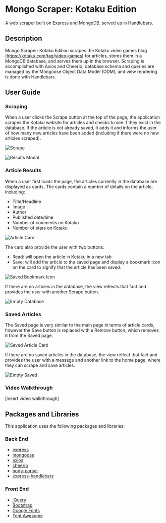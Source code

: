 # Mongo Scraper: Kotaku Edition
A web scraper built on Express and MongoDB, served up in Handlebars.

## Description

Mongo Scraper: Kotaku Edition scrapes the Kotaku video games blog (https://kotaku.com/tag/video-games) for articles, stores them in a MongoDB database, and serves them up in the browser. Scraping is accomplished with Axios and Cheerio, database schema and queries are managed by the Mongoose Object Data Model (ODM), and view rendering is done with Handlebars.

## User Guide

### Scraping
When a user clicks the Scrape button at the top of the page, the application scrapes the Kotaku website for articles and checks to see if they exist in the database. If the article is not already saved, it adds it and informs the user of how many new articles have been added (including if there were no new articles scraped).

![Scrape](https://github.com/awyand/video-game-news-scraper/blob/master/readme-images/welcome-scrape.png)

![Results Modal](https://github.com/awyand/video-game-news-scraper/blob/master/readme-images/scrape-modal.png)

### Article Results
When a user first loads the page, the articles currently in the database are displayed as cards. The cards contain a number of details on the article, including:

* Title/Headline
* Image
* Author
* Published date/time
* Number of comments on Kotaku
* Number of stars on Kotaku

![Article Card](https://github.com/awyand/video-game-news-scraper/blob/master/readme-images/article-card.png)

The card also provide the user with two buttons:
* Read: will open the article in Kotaku in a new tab
* Save: will add the article to the saved page and display a bookmark icon on the card to signify that the article has been saved.

![Saved Bookmark Icon](https://github.com/awyand/video-game-news-scraper/blob/master/readme-images/article-saved.png)

If there are no articles in the database, the view reflects that fact and provides the user with another Scrape button.

![Empty Database](https://github.com/awyand/video-game-news-scraper/blob/master/readme-images/empty-database.png)

### Saved Articles
The Saved page is very similar to the main page in terms of article cards, however the Save button is replaced with a Remove button, which removes it from the Saved page.

![Saved Article Card](https://github.com/awyand/video-game-news-scraper/blob/master/readme-images/article-save-page.png)

If there are no saved articles in the database, the view reflect that fact and provides the user with a message and another link to the home page, where they can scrape and save articles.

![Empty Saved](https://github.com/awyand/video-game-news-scraper/blob/master/readme-images/empty-save.png)

### Video Walkthrough

[insert video walkthrough]

## Packages and Libraries
This application uses the following packages and libraries:

### Back End
  * [express](https://www.npmjs.com/package/express)
  * [mongoose](https://www.npmjs.com/package/mongoose)
  * [axios](https://www.npmjs.com/package/axios)
  * [cheerio](https://www.npmjs.com/package/cheerio)
  * [body-parser](https://www.npmjs.com/package/body-parser)
  * [express-handlebars](https://www.npmjs.com/package/express-handlebars)

### Front End
  * [jQuery](https://jquery.com/)
  * [Bootstrap](https://getbootstrap.com/)
  * [Google Fonts](https://fonts.google.com/)
  * [Font Awesome](https://fontawesome.com/)
